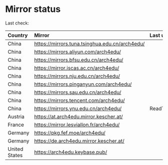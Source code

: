 <script src="./time.js"></script>
# Mirror status
Last check: <script type="text/javascript">localize(1668626288.9446566);</script>

|Country|Mirror|Last update|
|:------|:-----|:----------|
|China|https://mirrors.tuna.tsinghua.edu.cn/arch4edu/|<script type="text/javascript">localize(1668623886);</script>|
|China|https://mirrors.aliyun.com/arch4edu/|<script type="text/javascript">localize(1668494439);</script>|
|China|https://mirrors.bfsu.edu.cn/arch4edu/|<script type="text/javascript">localize(1668581177);</script>|
|China|https://mirror.iscas.ac.cn/arch4edu/|<script type="text/javascript">localize(1668581177);</script>|
|China|https://mirrors.nju.edu.cn/arch4edu/|<script type="text/javascript">localize(1668581177);</script>|
|China|https://mirrors.pinganyun.com/arch4edu/|<script type="text/javascript">localize(1668581177);</script>|
|China|https://mirrors.sau.edu.cn/arch4edu/|<script type="text/javascript">localize(1650446957);</script>|
|China|https://mirrors.tencent.com/arch4edu/|<script type="text/javascript">localize(1668581177);</script>|
|China|https://mirrors.ynu.edu.cn/arch4edu/|ReadTimeout|
|Austria|https://at.arch4edu.mirror.kescher.at/|<script type="text/javascript">localize(1668581177);</script>|
|France|https://mirror.lesviallon.fr/arch4edu/|<script type="text/javascript">localize(1668581177);</script>|
|Germany|https://pkg.fef.moe/arch4edu/|<script type="text/javascript">localize(1668581177);</script>|
|Germany|https://de.arch4edu.mirror.kescher.at/|<script type="text/javascript">localize(1668581177);</script>|
|United States|https://arch4edu.keybase.pub/|<script type="text/javascript">localize(1668581177);</script>|

<script src="./tablefilter/tablefilter.js"></script>
<script src="./table.js"></script>